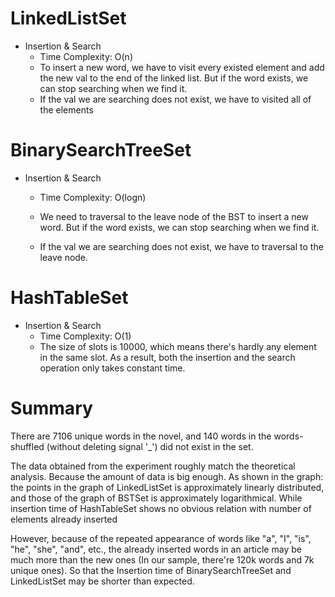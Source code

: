 # LinkedListSet

- Insertion & Search
  - Time Complexity: O(n)
  - To insert a new word, we have to visit every existed element and add the new val to the end of the linked list. But if the word exists, we can stop searching when we find it.
  - If the val we are searching does not exist, we have to visited all of the elements

# BinarySearchTreeSet

- Insertion & Search

  - Time Complexity: O(logn)
  - We need to traversal to the leave node of the BST to insert a new word. But if the word exists, we can stop searching when we find it.

  - If the val we are searching does not exist, we have to traversal to the leave node.

# HashTableSet

- Insertion & Search
  - Time Complexity: O(1)
  - The size of slots is 10000, which means there's hardly any element in the same slot. As a result, both the insertion and the search operation only takes constant time.

# Summary

There are 7106 unique words in the novel, and 140 words in the words-shuffled (without deleting signal '_') did not exist in the set.

The data obtained from the experiment roughly match the theoretical analysis. Because the amount of data is big enough. As shown in the graph: the points in the graph of  LinkedListSet is approximately linearly distributed, and those of the graph of BSTSet is approximately logarithmical. While insertion time of HashTableSet shows no obvious relation with number of elements already inserted

However, because of the repeated appearance of words like "a", "I", "is", "he", "she", "and", etc., the already inserted words in an article may be much more than the new ones (In our sample, there're 120k words and 7k unique ones). So that the Insertion time of BinarySearchTreeSet and LinkedListSet may be shorter than expected. 